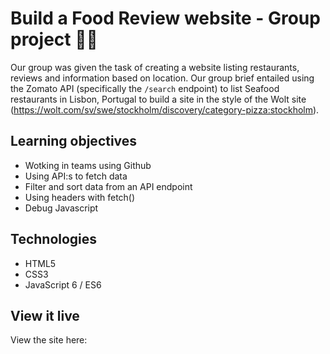 # Build a Food Review website - Group project 🌮🥑

Our group was given the task of creating a website listing restaurants, reviews and information based on location. Our group brief entailed using the Zomato API (specifically the `/search` endpoint) to list Seafood restaurants in Lisbon, Portugal to build a site in the style of the Wolt site (https://wolt.com/sv/swe/stockholm/discovery/category-pizza:stockholm).


## Learning objectives

* Wotking in teams using Github
* Using API:s to fetch data
* Filter and sort data from an API endpoint
* Using headers with fetch()
* Debug Javascript


## Technologies

* HTML5
* CSS3
* JavaScript 6 / ES6


## View it live

View the site here: